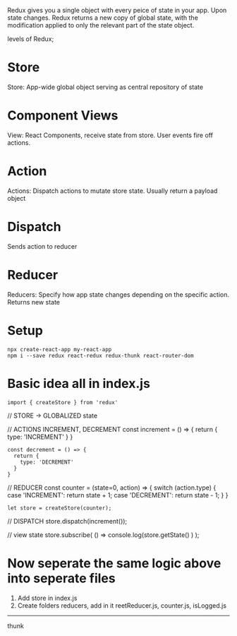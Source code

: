 Redux gives you a single object with every peice of state in your app. Upon state changes. Redux returns a new copy of global state, with the modification applied to only the relevant part of the state object. 

levels of Redux;

# Store 
Store: App-wide global object serving as central repository of state

# Component Views
View: React Components, receive state from store. User events fire off actions.

# Action
Actions: Dispatch actions to mutate store state. Usually return a payload object

# Dispatch
Sends action to reducer

# Reducer
Reducers: Specify how app state changes depending on the specific action. Returns new state


<!-- //////////////////////////////////////////////////////////////// -->

# Setup
    npx create-react-app my-react-app
    npm i --save redux react-redux redux-thunk react-router-dom

# Basic idea all in index.js
    import { createStore } from 'redux' 


// STORE -> GLOBALIZED state

// ACTIONS INCREMENT, DECREMENT
    const increment = () => {
      return {
        type: 'INCREMENT'
      }
    }

    const decrement = () => {
      return {
        type: 'DECREMENT'
      }
    }

// REDUCER 
    const counter = (state=0, action) => {
      switch (action.type) {
        case 'INCREMENT':
          return state + 1;
        case 'DECREMENT':
          return state - 1;
      }
    }

    let store = createStore(counter);

// DISPATCH 
    store.dispatch(increment());


// view state
    store.subscribe( () => console.log(store.getState() ) );

# Now seperate the same logic above into seperate files

1) Add store in index.js
2) Create folders reducers, add in it reetReducer.js, counter.js, isLogged.js






-----------------

thunk 







